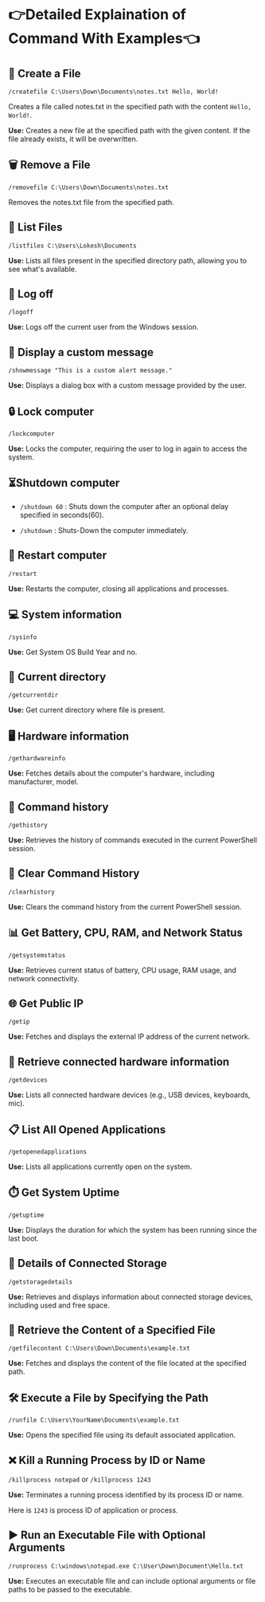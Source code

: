 # 👉Detailed Explaination of Command With Examples👈

## 📝 Create a File
`/createfile C:\Users\Down\Documents\notes.txt Hello, World!`

Creates a file called notes.txt in the specified path with the content `Hello, World!`.

**Use:** Creates a new file at the specified path with the given content. If the file already exists, it will be overwritten.
## 🗑️ Remove a File
`/removefile C:\Users\Down\Documents\notes.txt`

Removes the notes.txt file from the specified path.

## 📂 List Files
`/listfiles C:\Users\Lokesh\Documents`

**Use:** Lists all files present in the specified directory path, allowing you to see what's available.

## 🔐 Log off
`/logoff`

**Use:** Logs off the current user from the Windows session.

## 💬 Display a custom message
`/showmessage "This is a custom alert message."`

**Use:** Displays a dialog box with a custom message provided by the user.

## 🔒 Lock computer
`/lockcomputer`

**Use:** Locks the computer, requiring the user to log in again to access the system.
## ⏳Shutdown computer
 - `/shutdown 60` : Shuts down the computer after an optional delay specified in seconds(60).
   
 - `/shutdown` : Shuts-Down the computer immediately.

## 🔄 Restart computer

`/restart` 

**Use:** Restarts the computer, closing all applications and processes.

## 💻 System information
`/sysinfo`

**Use:** Get System OS Build Year and no.

## 📁 Current directory

`/getcurrentdir` 

**Use:** Get current directory where file is present.

## 🖥️  Hardware information
`/gethardwareinfo`

**Use:** Fetches details about the computer's hardware, including manufacturer, model.

##  📝 Command history

`/gethistory`

**Use:** Retrieves the history of commands executed in the current PowerShell session.

## 🧹 Clear Command History
`/clearhistory`

**Use:** Clears the command history from the current PowerShell session.

## 📊 Get Battery, CPU, RAM, and Network Status

`/getsystemstatus`

**Use:** Retrieves current status of battery, CPU usage, RAM usage, and network connectivity.

## 🌐 Get Public IP

`/getip`

**Use:** Fetches and displays the external IP address of the current network.


## 🔌 Retrieve connected hardware information

`/getdevices`

**Use:** Lists all connected hardware devices (e.g., USB devices, keyboards, mic).

## 📋 List All Opened Applications

`/getopenedapplications`


**Use:** Lists all applications currently open on the system.

## ⏱️ Get System Uptime

`/getuptime`

**Use:** Displays the duration for which the system has been running since the last boot.

## 💾 Details of Connected Storage

`/getstoragedetails`

**Use:** Retrieves and displays information about connected storage devices, including used and free space.

## 📄 Retrieve the Content of a Specified File

`/getfilecontent C:\Users\Down\Documents\example.txt`

**Use:** Fetches and displays the content of the file located at the specified path.


## 🛠️ Execute a File by Specifying the Path

`/runfile C:\Users\YourName\Documents\example.txt`

**Use:** Opens the specified file using its default associated application.

## ❌ Kill a Running Process by ID or Name

`/killprocess notepad`  or `/killprocess 1243`

**Use:** Terminates a running process identified by its process ID or name.

Here is `1243` is process ID of application or process.

## ▶️ Run an Executable File with Optional Arguments

`/runprocess C:\windows\notepad.exe C:\User\Down\Document\Hello.txt`

**Use:** Executes an executable file and can include optional arguments or file paths to be passed to the executable.









